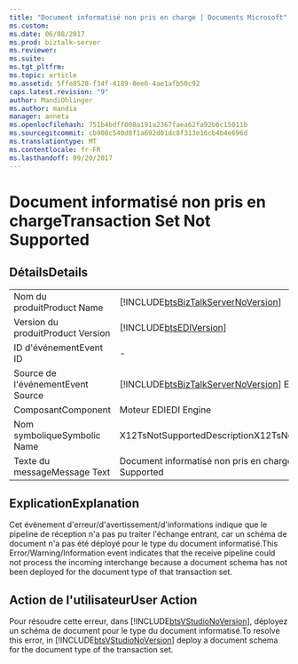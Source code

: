```yaml
---
title: "Document informatisé non pris en charge | Documents Microsoft"
ms.custom: 
ms.date: 06/08/2017
ms.prod: biztalk-server
ms.reviewer: 
ms.suite: 
ms.tgt_pltfrm: 
ms.topic: article
ms.assetid: 5ffe8528-f34f-4189-8ee6-4ae1afb50c92
caps.latest.revision: "9"
author: MandiOhlinger
ms.author: mandia
manager: anneta
ms.openlocfilehash: 751b4bdff008a191a2367faea62fa92b6c15011b
ms.sourcegitcommit: cb908c540d8f1a692d01dc8f313e16cb4b4e696d
ms.translationtype: MT
ms.contentlocale: fr-FR
ms.lasthandoff: 09/20/2017
---
```

# <a name="transaction-set-not-supported"></a><span data-ttu-id="404b4-102">Document informatisé non pris en charge</span><span class="sxs-lookup"><span data-stu-id="404b4-102">Transaction Set Not Supported</span></span>
## <a name="details"></a><span data-ttu-id="404b4-103">Détails</span><span class="sxs-lookup"><span data-stu-id="404b4-103">Details</span></span>  
  
|||  
|-|-|  
|<span data-ttu-id="404b4-104">Nom du produit</span><span class="sxs-lookup"><span data-stu-id="404b4-104">Product Name</span></span>|[!INCLUDE[btsBizTalkServerNoVersion](../includes/btsbiztalkservernoversion-md.md)]|  
|<span data-ttu-id="404b4-105">Version du produit</span><span class="sxs-lookup"><span data-stu-id="404b4-105">Product Version</span></span>|[!INCLUDE[btsEDIVersion](../includes/btsediversion-md.md)]|  
|<span data-ttu-id="404b4-106">ID d'événement</span><span class="sxs-lookup"><span data-stu-id="404b4-106">Event ID</span></span>|-|  
|<span data-ttu-id="404b4-107">Source de l'événement</span><span class="sxs-lookup"><span data-stu-id="404b4-107">Event Source</span></span>|[!INCLUDE[btsBizTalkServerNoVersion](../includes/btsbiztalkservernoversion-md.md)]<span data-ttu-id="404b4-108"> EDI</span><span class="sxs-lookup"><span data-stu-id="404b4-108"> EDI</span></span>|  
|<span data-ttu-id="404b4-109">Composant</span><span class="sxs-lookup"><span data-stu-id="404b4-109">Component</span></span>|<span data-ttu-id="404b4-110">Moteur EDI</span><span class="sxs-lookup"><span data-stu-id="404b4-110">EDI Engine</span></span>|  
|<span data-ttu-id="404b4-111">Nom symbolique</span><span class="sxs-lookup"><span data-stu-id="404b4-111">Symbolic Name</span></span>|<span data-ttu-id="404b4-112">X12TsNotSupportedDescription</span><span class="sxs-lookup"><span data-stu-id="404b4-112">X12TsNotSupportedDescription</span></span>|  
|<span data-ttu-id="404b4-113">Texte du message</span><span class="sxs-lookup"><span data-stu-id="404b4-113">Message Text</span></span>|<span data-ttu-id="404b4-114">Document informatisé non pris en charge</span><span class="sxs-lookup"><span data-stu-id="404b4-114">Transaction Set Not Supported</span></span>|  
  
## <a name="explanation"></a><span data-ttu-id="404b4-115">Explication</span><span class="sxs-lookup"><span data-stu-id="404b4-115">Explanation</span></span>  
 <span data-ttu-id="404b4-116">Cet événement d'erreur/d'avertissement/d'informations indique que le pipeline de réception n'a pas pu traiter l'échange entrant, car un schéma de document n'a pas été déployé pour le type du document informatisé.</span><span class="sxs-lookup"><span data-stu-id="404b4-116">This Error/Warning/Information event indicates that the receive pipeline could not process the incoming interchange because a document schema has not been deployed for the document type of that transaction set.</span></span>  
  
## <a name="user-action"></a><span data-ttu-id="404b4-117">Action de l'utilisateur</span><span class="sxs-lookup"><span data-stu-id="404b4-117">User Action</span></span>  
 <span data-ttu-id="404b4-118">Pour résoudre cette erreur, dans [!INCLUDE[btsVStudioNoVersion](../includes/btsvstudionoversion-md.md)], déployez un schéma de document pour le type du document informatisé.</span><span class="sxs-lookup"><span data-stu-id="404b4-118">To resolve this error, in [!INCLUDE[btsVStudioNoVersion](../includes/btsvstudionoversion-md.md)] deploy a document schema for the document type of the transaction set.</span></span>